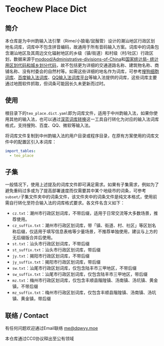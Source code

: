 # Teochew Place Dict

## 简介
本仓库是为中州韵输入法引擎（Rime/小狼毫/鼠鬚管）设计的潮汕地区行政区划地名词库，词库中不包含拼音编码，故通用于所有音码输入方案。词库中的词条包含潮汕地区及其周边文化辐射地区的乡级（镇/街道）和村级（村/社区）行政区划，数据来源于[modood/Administrative-divisions-of-China](https://github.com/modood/Administrative-divisions-of-China)和[国家统计局- 统计用区划代码和城乡划分代码](https://www.stats.gov.cn/sj/tjbz/tjyqhdmhcxhfdm/2023/index.html)，故不包括更为详细的交通道路名称、建筑物名称、商铺名称、没有村委会的自然村等。如需这些详细的地名作为词库，可参考[搜狗细胞词库](https://pinyin.sogou.com/dict/cate/index/198)、[百度输入法词库](https://shurufa.baidu.com/dict_list?cid=171)、[QQ输入法词库平台](https://cdict.qq.pinyin.cn/v1/list?sort1=%E5%9F%8E%E5%B8%82%E5%9C%B0%E5%8C%BA&sort2=%E5%B9%BF%E4%B8%9C)等输入法提供的词库，这些词库主要通过地图软件抓取，但词条可能因长久未更新而过时。

## 使用
根目录下的`teo_place.dict.yaml`即为词库文件，适用于中州韵输入法，如果你使用其他的输入法，也可以通过[深蓝词库转换](https://github.com/studyzy/imewlconverter)这一工具自行转化为对应的输入法词库格式，支持搜狗、百度、QQ、微软等输入法。

将词库文件复制到中州韵输入法的用户目录或程序目录，在原有方案使用的词库文件中的配置区引入本词库：
```yaml
import_tables:
  - teo_place
```

## 子集
一般情况下，使用上述提及的词库文件即可满足需求。如果有子集需求，例如为了避免重码过多或为了提高部署速度而仅需要其中某个地级市的词条，可参考`subset/`子集文件夹中的词条文件，该文件夹中的词条文件是纯文本格式，使用前需自行转化至符合输入法的词库格式要求。各文件名含义如下：
- `cz.txt`：潮州市行政区划词库，不带后缀，适用于日常交流等大多数场景，推荐使用。
- `cz_suffix.txt`：潮州市行政区划词库，带「镇、街道、村、社区」等区划名称后缀，仅适用于填写信息表格等少量场景，不推荐单独使用，建议与上方的无后缀版合并后使用。
- `st.txt`：汕头市行政区划词库，不带后缀
- `st_suffix.txt`：汕头市行政区划词库，带后缀
- `jy.txt`：揭阳市行政区划词库，不带后缀
- `jy_suffix.txt`：揭阳市行政区划词库，带后缀
- `sw.txt`：汕尾市行政区划词库，仅包含陆丰市三甲地区，不带后缀
- `sw_suffix.txt`：汕尾市行政区划词库，仅包含陆丰市三甲地区，带后缀
- `mz.txt`：梅州市行政区划词库，仅包含丰顺县𨻧隍镇、汤南镇、汤坑镇、黄金镇，不带后缀
- `mz_suffix.txt`：梅州市行政区划词库，仅包含丰顺县𨻧隍镇、汤南镇、汤坑镇、黄金镇，带后缀

## 联络 / Contact
有任何问题欢迎通过Email联络 me@dqwyy.moe

本仓库通过CC0协议释出至公有领域